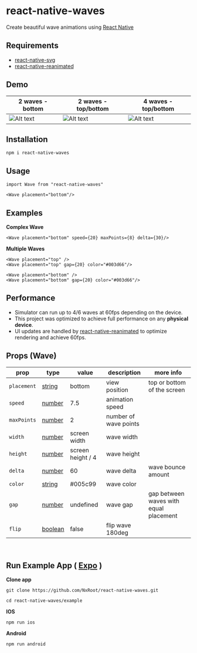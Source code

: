 # react-native-waves 
Create beautiful wave animations using [React Native](https://reactnative.dev/)

## Requirements
* [react-native-svg](https://github.com/react-native-svg/react-native-svg#installation)
* [react-native-reanimated](https://docs.swmansion.com/react-native-reanimated/)

## Demo 

| 2 waves - bottom      | 2 waves - top/bottom   | 4 waves - top/bottom            |
|-----------|--------|-------------------|
| <img src="https://i.ibb.co/6sPTMNB/RPReplay-Final1655395380-1.gif" alt="Alt text" style="float: left" title="Optional title"> | <img src="https://i.ibb.co/ZgF9cbp/RPReplay-Final1655397179-3.gif" alt="Alt text" style="float: left" title="Optional title"> | <img src="https://i.ibb.co/SR6kd3B/RPReplay-Final1655390147.gif" alt="Alt text" style="float: left" title="Optional title"> |



## Installation
```
npm i react-native-waves
```

## Usage
```
import Wave from "react-native-waves"

<Wave placement="bottom"/>
```


## Examples

**Complex Wave**
```
<Wave placement="bottom" speed={20} maxPoints={8} delta={30}/>
```

**Multiple Waves**
```
<Wave placement="top" />
<Wave placement="top" gap={20} color="#003d66"/>

<Wave placement="bottom" />
<Wave placement="bottom" gap={20} color="#003d66"/>
```

## Performance
* Simulator can run up to 4/6 waves at 60fps depending on the device.
* This project was optimized to achieve full performance on any **physical device**.
* UI updates are handled by [react-native-reanimated](https://docs.swmansion.com/react-native-reanimated/) to optimize rendering and achieve 60fps.

## Props (Wave)

| prop      | type   | value             | description           | more info                                               |
|-----------|--------|-------------------|-----------------------|-------------------------------------------------------|
| `placement` | [string](https://github.com/NxRoot/react-native-waves#placement) | bottom         | view position         |          top or bottom of the screen       |
| `speed`     | [number](https://github.com/NxRoot/react-native-waves#speed) | 7.5                | animation speed       |                                            |
| `maxPoints` | [number](https://github.com/NxRoot/react-native-waves#maxPoints) | 2              | number of wave points |                                            |
| `width`     | [number](https://github.com/NxRoot/react-native-waves#width) | screen width       | wave width            |                                            |
| `height`    | [number](https://github.com/NxRoot/react-native-waves#height) | screen height / 4 | wave height           |                                            |
| `delta`     | [number](https://github.com/NxRoot/react-native-waves#delta) | 60                 | wave delta            |           wave bounce amount               |
| `color`     | [string](https://github.com/NxRoot/react-native-waves#color) | #005c99            | wave color            |                                            |
| `gap`       | [number](https://github.com/NxRoot/react-native-waves#gap) | undefined            | wave gap              | gap between waves with equal placement |
| `flip`       | [boolean](https://github.com/NxRoot/react-native-waves#flip) | false            | flip wave 180deg              |  |

<br/>

## Run Example App ( [Expo](https://docs.expo.dev/get-started/installation/) )
**Clone app**

```
git clone https://github.com/NxRoot/react-native-waves.git
```
```
cd react-native-waves/example
```
**IOS**
```
npm run ios
```

**Android**
```
npm run android
```